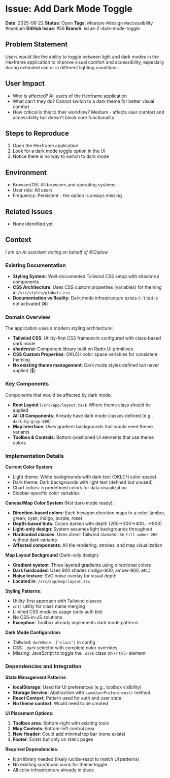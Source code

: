 # Issue: Add Dark Mode Toggle

**Date**: 2025-06-22
**Status**: Open
**Tags**: #feature #design #accessibility #medium
**GitHub Issue**: #56
**Branch**: issue-2-dark-mode-toggle

## Problem Statement
Users would like the ability to toggle between light and dark modes in the Hexframe application to improve visual comfort and accessibility, especially during extended use or in different lighting conditions.

## User Impact
- Who is affected? All users of the Hexframe application
- What can't they do? Cannot switch to a dark theme for better visual comfort
- How critical is this to their workflow? Medium - affects user comfort and accessibility but doesn't block core functionality

## Steps to Reproduce
1. Open the Hexframe application
2. Look for a dark mode toggle option in the UI
3. Notice there is no way to switch to dark mode

## Environment
- Browser/OS: All browsers and operating systems
- User role: All users
- Frequency: Persistent - the option is always missing

## Related Issues
- None identified yet

## Context

*I am an AI assistant acting on behalf of @Diplow*

### Existing Documentation
- **Styling System**: Well-documented Tailwind CSS setup with shadcn/ui components
- **CSS Architecture**: Uses CSS custom properties (variables) for theming in `/src/styles/globals.css`
- **Documentation vs Reality**: Dark mode infrastructure exists (✅) but is not activated (❌)

### Domain Overview
The application uses a modern styling architecture:
- **Tailwind CSS**: Utility-first CSS framework configured with class-based dark mode
- **shadcn/ui**: Component library built on Radix UI primitives
- **CSS Custom Properties**: OKLCH color space variables for consistent theming
- **No existing theme management**: Dark mode styles defined but never applied (📝)

### Key Components
Components that would be affected by dark mode:
- **Root Layout** (`/src/app/layout.tsx`): Where theme class should be applied
- **All UI Components**: Already have dark mode classes defined (e.g., `dark:bg-gray-800`)
- **Map Interface**: Uses gradient backgrounds that would need theme variants
- **Toolbox & Controls**: Bottom-positioned UI elements that use theme colors

### Implementation Details
**Current Color System**:
- Light theme: White backgrounds with dark text (OKLCH color space)
- Dark theme: Dark backgrounds with light text (defined but unused)
- Chart colors: 5 predefined colors for data visualization
- Sidebar-specific color variables

**Canvas/Map Color System** (Not dark-mode ready):
- **Direction-based colors**: Each hexagon direction maps to a color (amber, green, cyan, indigo, purple, rose)
- **Depth-based tints**: Colors darken with depth (200→300→400...→900)
- **Light-only design**: System assumes light backgrounds throughout
- **Hardcoded classes**: Uses direct Tailwind classes like `fill-amber-200` without dark variants
- **Affected components**: All tile rendering, strokes, and map visualization

**Map Layout Background** (Dark-only design):
- **Gradient system**: Three layered gradients using directional colors
- **Dark hardcoded**: Uses 900 shades (indigo-900, amber-900, etc.) 
- **Noise texture**: SVG noise overlay for visual depth
- **Located in**: `/src/app/map/layout.tsx`

**Styling Patterns**:
- Utility-first approach with Tailwind classes
- `cn()` utility for class name merging
- Limited CSS modules usage (only auth tile)
- No CSS-in-JS solutions
- **Exception**: Toolbox already implements dark mode patterns

**Dark Mode Configuration**:
- Tailwind: `darkMode: ["class"]` in config
- CSS: `.dark` selector with complete color overrides
- Missing: JavaScript to toggle the `.dark` class on `<html>` element

### Dependencies and Integration
**State Management Patterns**:
- **localStorage**: Used for UI preferences (e.g., toolbox visibility)
- **Storage Service**: Abstraction with `saveUserPreferences()` method
- **React Context**: Pattern used for auth and user state
- **No theme context**: Would need to be created

**UI Placement Options**:
1. **Toolbox area**: Bottom-right with existing tools
2. **Map Controls**: Bottom-left control area  
3. **New Header**: Could add minimal top bar (none exists)
4. **Footer**: Exists but only on static pages

**Required Dependencies**:
- Icon library needed (likely lucide-react to match UI patterns)
- No existing sun/moon icons for theme toggle
- All color infrastructure already in place